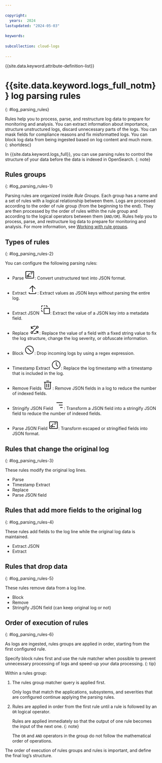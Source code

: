 ```yaml
---

copyright:
  years:  2024
lastupdated: "2024-05-03"

keywords:

subcollection: cloud-logs

---
```


{{site.data.keyword.attribute-definition-list}}

# {{site.data.keyword.logs_full_notm}} log parsing rules
{: #log_parsing_rules}

Rules help you to process, parse, and restructure log data to prepare for monitoring and analysis. You can extract information about importance, structure unstructured logs, discard unnecessary parts of the logs. You can mask fields for compliance reasons and fix misformatted logs. You can block log data from being ingested based on log content and much more.  
{: shortdesc}

In {{site.data.keyword.logs_full}}, you can use parsing rules to control the structure of your data before the data is indexed in OpenSearch.
{: note}



## Rules groups
{: #log_parsing_rules-1}

Parsing rules are organized inside *Rule Groups*. Each group has a name and a set of rules with a logical relationship between them. Logs are processed according to the order of rule group (from the beginning to the end). They are then processed by the order of rules within the rule group and according to the logical operators between them (`AND/OR`). Rules help you to process, parse, and restructure log data to prepare for monitoring and analysis. For more information, see [Working with rule groups](/docs/cloud-logs?topic=cloud-logs-rules_groups).

## Types of rules
{: #log_parsing_rules-2}

You can configure the following parsing rules:

- Parse ![Parse parsing rule icon](/icons/PARSE.svg "Parse"): Convert unstructured text into JSON format.

- Extract ![Extract parsing rule icon](/icons/Extract.svg "Extract"): Extract values as JSON keys without parsing the entire log.

- Extract JSON ![JSON Extract parsing rule icon](/icons/Json_Extract.svg "JSON Extract"): Extract the value of a JSON key into a metadata field.

- Replace ![Replace parsing rule icon](/icons/Replace.svg "Replace"): Replace the value of a field with a fixed string value to fix the log structure, change the log severity, or obfuscate information.

- Block ![Block parsing rule icon](/icons/Block.svg "Block"): Drop incoming logs by using a regex expression.

- Timestamp Extract ![Timestamp parsing rule icon](/icons/Timestamp.svg "Timestamp"): Replace the log timestamp with a timestamp that is included in the log.

- Remove Fields ![Remove parsing rule icon](/icons/Remove.svg "Remove"): Remove JSON fields in a log to reduce the number of indexed fields.

- Stringify JSON Field ![JSON Stringify parsing rule icon](/icons/STRINGIFY.svg "JSON Stringify"): Transform a JSON field into a stringify JSON field to reduce the number of indexed fields.

- Parse JSON Field ![Parse parsing rule icon](/icons/PARSE.svg "Parse"): Transform escaped or stringified fields into JSON format.



## Rules that change the original log
{: #log_parsing_rules-3}

These rules modify the original log lines.

- Parse
- Timestamp Extract
- Replace
- Parse JSON field


## Rules that add more fields to the original log
{: #log_parsing_rules-4}

These rules add fields to the log line while the original log data is maintained.

- Extract JSON
- Extract

## Rules that drop data
{: #log_parsing_rules-5}

These rules remove data from a log line.

- Block
- Remove
- Stringify JSON field (can keep original log or not)


## Order of execution of rules
{: #log_parsing_rules-6}

As logs are ingested, rules groups are applied in order, starting from the first configured rule.

Specify block rules first and use the rule matcher when possible to prevent unnecessary processing of logs and speed-up your data processing.
{: tip}

Within a rules group:
1. The rules group matcher query is applied first.

    Only logs that match the applications, subsystems, and severities that are configured continue applying the parsing rules.

2. Rules are applied in order from the first rule until a rule is followed by an `OR` logical operator.

    Rules are applied immediately so that the output of one rule becomes the input of the next one.
    {: note}

    The `OR` and `AND` operators in the group do not follow the mathematical order of operations.


The order of execution of rules groups and rules is important, and define the final log’s structure.


